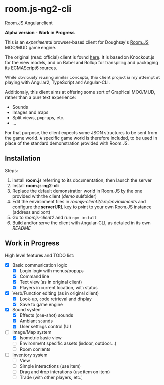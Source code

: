 # room.js-ng2-cli
Room.JS Angular client

**Alpha version - Work in Progress**

This is an _experimental_ browser-based client for Doughsay's [Room.JS](https://github.com/doughsay/room.js) MOO/MUD game engine.

The original (read: official) client is found [here](https://github.com/doughsay/room.js-client). It is based on Knockout.js for the view models, and on Babel and Rollup for transpiling and packaging its ECMAScript6 sources.

While obviously reusing similar concepts, this client project is my attempt at playing with Angular2, TypeScript and Angular-CLI.

Additionaly, this client aims at offering some sort of Graphical MOO/MUD, rather than a pure text experience:
- Sounds
- Images and maps
- Split views, pop-ups, etc.
- ...

For that purpose, the client expects some JSON structures to be sent from the game world. A specific  game world is therefore included, to be used in place of the standard demonstration provided with Room.JS.

## Installation
Steps:

1. install **room.js** referring to its documentation, then launch the server
1. Install **room.js-ng2-cli**
1. Replace the default demonstration world in Room.JS by the one provided with the client (*demo* subfolder)
1. Edit the environment files in *roomjs-client2/src/environments* and configure the **serverURL** key to point to your own Room.JS instance (address and port)
1. Go to *roomjs-client2* and run `npm install`
1. Build and/or serve the client with Angular-CLI, as detailed in its own *README*

## Work in Progress
High level features and TODO list:
- [x] Basic communication logic
  - [x] Login logic with menus/popups
  - [x] Command line
  - [x] Text view (as in original client)
  - [x] Players in current location, with status
- [x] Verb/Function editing (as in original client)
  - [x] Look-up, code retrieval and display
  - [x] Save to game engine
- [x] Sound system
  - [x] Effects (one-shot) sounds
  - [x] Ambiant sounds
  - [x] User settings control (UI)
- [ ] Image/Map system
  - [x] Isometric basic view
  - [ ] Environment specific assets (indoor, outdoor...)
  - [ ] Room contents
- [ ] Inventory system
  - [ ] View
  - [ ] Simple interactions (use item)
  - [ ] Drag and drop interations (use item on item)
  - [ ] Trade (with other players, etc.)

